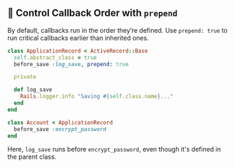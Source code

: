 ## 🔢 Control Callback Order with `prepend`
By default, callbacks run in the order they’re defined. Use `prepend: true` to run critical callbacks earlier than inherited ones.

```ruby
class ApplicationRecord < ActiveRecord::Base
  self.abstract_class = true
  before_save :log_save, prepend: true

  private

  def log_save
    Rails.logger.info "Saving #{self.class.name}..."
  end
end

class Account < ApplicationRecord
  before_save :encrypt_password
end
```

Here, `log_save` runs before `encrypt_password`, even though it's defined in the parent class.